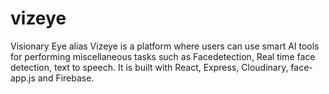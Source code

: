 # vizeye
Visionary Eye alias Vizeye is a platform where users can use smart AI tools for performing miscellaneous tasks such as Facedetection, Real time face detection, text to speech. It is built with React, Express, Cloudinary, face-app.js and Firebase.
